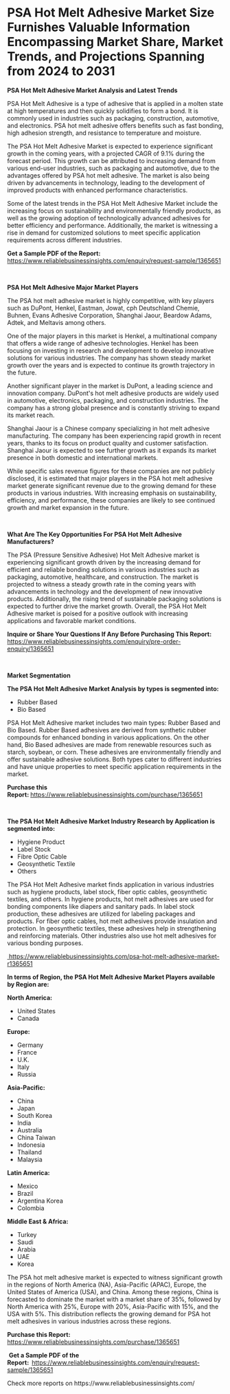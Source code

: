 <p><h1>PSA Hot Melt Adhesive Market Size Furnishes Valuable Information Encompassing Market Share, Market Trends, and Projections Spanning from 2024 to 2031</h1></p><p><strong>PSA Hot Melt Adhesive Market Analysis and Latest Trends</strong></p>
<p><p>PSA Hot Melt Adhesive is a type of adhesive that is applied in a molten state at high temperatures and then quickly solidifies to form a bond. It is commonly used in industries such as packaging, construction, automotive, and electronics. PSA hot melt adhesive offers benefits such as fast bonding, high adhesion strength, and resistance to temperature and moisture.</p><p>The PSA Hot Melt Adhesive Market is expected to experience significant growth in the coming years, with a projected CAGR of 9.1% during the forecast period. This growth can be attributed to increasing demand from various end-user industries, such as packaging and automotive, due to the advantages offered by PSA hot melt adhesive. The market is also being driven by advancements in technology, leading to the development of improved products with enhanced performance characteristics.</p><p>Some of the latest trends in the PSA Hot Melt Adhesive Market include the increasing focus on sustainability and environmentally friendly products, as well as the growing adoption of technologically advanced adhesives for better efficiency and performance. Additionally, the market is witnessing a rise in demand for customized solutions to meet specific application requirements across different industries.</p></p>
<p><strong>Get a Sample PDF of the Report:&nbsp;</strong> <a href="https://www.reliablebusinessinsights.com/enquiry/request-sample/1365651">https://www.reliablebusinessinsights.com/enquiry/request-sample/1365651</a></p>
<p>&nbsp;</p>
<p><strong>PSA Hot Melt Adhesive Major Market Players</strong></p>
<p><p>The PSA hot melt adhesive market is highly competitive, with key players such as DuPont, Henkel, Eastman, Jowat, cph Deutschland Chemie, Buhnen, Evans Adhesive Corporation, Shanghai Jaour, Beardow Adams, Adtek, and Meltavis among others. </p><p>One of the major players in this market is Henkel, a multinational company that offers a wide range of adhesive technologies. Henkel has been focusing on investing in research and development to develop innovative solutions for various industries. The company has shown steady market growth over the years and is expected to continue its growth trajectory in the future.</p><p>Another significant player in the market is DuPont, a leading science and innovation company. DuPont's hot melt adhesive products are widely used in automotive, electronics, packaging, and construction industries. The company has a strong global presence and is constantly striving to expand its market reach.</p><p>Shanghai Jaour is a Chinese company specializing in hot melt adhesive manufacturing. The company has been experiencing rapid growth in recent years, thanks to its focus on product quality and customer satisfaction. Shanghai Jaour is expected to see further growth as it expands its market presence in both domestic and international markets.</p><p>While specific sales revenue figures for these companies are not publicly disclosed, it is estimated that major players in the PSA hot melt adhesive market generate significant revenue due to the growing demand for these products in various industries. With increasing emphasis on sustainability, efficiency, and performance, these companies are likely to see continued growth and market expansion in the future.</p></p>
<p>&nbsp;</p>
<p><strong>What Are The Key Opportunities For PSA Hot Melt Adhesive Manufacturers?</strong></p>
<p><p>The PSA (Pressure Sensitive Adhesive) Hot Melt Adhesive market is experiencing significant growth driven by the increasing demand for efficient and reliable bonding solutions in various industries such as packaging, automotive, healthcare, and construction. The market is projected to witness a steady growth rate in the coming years with advancements in technology and the development of new innovative products. Additionally, the rising trend of sustainable packaging solutions is expected to further drive the market growth. Overall, the PSA Hot Melt Adhesive market is poised for a positive outlook with increasing applications and favorable market conditions.</p></p>
<p><strong>Inquire or Share Your Questions If Any Before Purchasing This Report:</strong> <a href="https://www.reliablebusinessinsights.com/enquiry/pre-order-enquiry/1365651">https://www.reliablebusinessinsights.com/enquiry/pre-order-enquiry/1365651</a></p>
<p>&nbsp;</p>
<p><strong>Market Segmentation</strong></p>
<p><strong>The PSA Hot Melt Adhesive Market Analysis by types is segmented into:</strong></p>
<p><ul><li>Rubber Based</li><li>Bio Based</li></ul></p>
<p><p>PSA Hot Melt Adhesive market includes two main types: Rubber Based and Bio Based. Rubber Based adhesives are derived from synthetic rubber compounds for enhanced bonding in various applications. On the other hand, Bio Based adhesives are made from renewable resources such as starch, soybean, or corn. These adhesives are environmentally friendly and offer sustainable adhesive solutions. Both types cater to different industries and have unique properties to meet specific application requirements in the market.</p></p>
<p><strong>Purchase this Report:&nbsp;</strong><a href="https://www.reliablebusinessinsights.com/purchase/1365651">https://www.reliablebusinessinsights.com/purchase/1365651</a></p>
<p>&nbsp;</p>
<p><strong>The PSA Hot Melt Adhesive Market Industry Research by Application is segmented into:</strong></p>
<p><ul><li>Hygiene Product</li><li>Label Stock</li><li>Fibre Optic Cable</li><li>Geosynthetic Textile</li><li>Others</li></ul></p>
<p><p>The PSA Hot Melt Adhesive market finds application in various industries such as hygiene products, label stock, fiber optic cables, geosynthetic textiles, and others. In hygiene products, hot melt adhesives are used for bonding components like diapers and sanitary pads. In label stock production, these adhesives are utilized for labeling packages and products. For fiber optic cables, hot melt adhesives provide insulation and protection. In geosynthetic textiles, these adhesives help in strengthening and reinforcing materials. Other industries also use hot melt adhesives for various bonding purposes.</p></p>
<p><a href="https://www.reliablebusinessinsights.com/psa-hot-melt-adhesive-market-r1365651">&nbsp;https://www.reliablebusinessinsights.com/psa-hot-melt-adhesive-market-r1365651</a></p>
<p><strong>In terms of Region, the PSA Hot Melt Adhesive Market Players available by Region are:</strong></p>
<p>
    <p> <strong> North America: </strong>
        <ul>
            <li>United States</li>
            <li>Canada</li>
        </ul>
        </p> 
    <p> <strong> Europe: </strong>
        <ul>
            <li>Germany</li>
            <li>France</li>
            <li>U.K.</li>
            <li>Italy</li>
            <li>Russia</li>
        </ul>
        </p> 
    <p> <strong> Asia-Pacific: </strong>
        <ul>
            <li>China</li>
            <li>Japan</li>
            <li>South Korea</li>
            <li>India</li>
            <li>Australia</li>
            <li>China Taiwan</li>
            <li>Indonesia</li>
            <li>Thailand</li>
            <li>Malaysia</li>
        </ul>
        </p> 
    <p> <strong> Latin America: </strong>
        <ul>
            <li>Mexico</li>
            <li>Brazil</li>
            <li>Argentina Korea</li>
            <li>Colombia</li>
        </ul>
        </p> 
    <p> <strong> Middle East & Africa: </strong>
        <ul>
            <li>Turkey</li>
            <li>Saudi</li>
            <li>Arabia</li>
            <li>UAE</li>
            <li>Korea</li>
        </ul>
    </p>
    </p>
<p><p>The PSA hot melt adhesive market is expected to witness significant growth in the regions of North America (NA), Asia-Pacific (APAC), Europe, the United States of America (USA), and China. Among these regions, China is forecasted to dominate the market with a market share of 35%, followed by North America with 25%, Europe with 20%, Asia-Pacific with 15%, and the USA with 5%. This distribution reflects the growing demand for PSA hot melt adhesives in various industries across these regions.</p></p>
<p><strong>Purchase this Report: </strong><a href="https://www.reliablebusinessinsights.com/purchase/1365651">https://www.reliablebusinessinsights.com/purchase/1365651</a></p>
<p>&nbsp;<strong>Get a Sample PDF of the Report:&nbsp;&nbsp;</strong><a href="https://www.reliablebusinessinsights.com/enquiry/request-sample/1365651">https://www.reliablebusinessinsights.com/enquiry/request-sample/1365651</a></p>
<p><strong></strong></p>
<p>Check more reports on https://www.reliablebusinessinsights.com/</p>